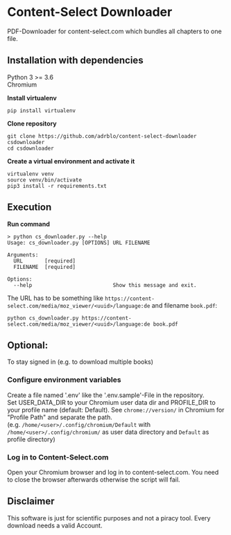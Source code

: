 # Content-Select Downloader

PDF-Downloader for content-select.com which bundles all chapters to one file.

## Installation with dependencies

Python 3 >= 3.6\
Chromium

**Install virtualenv**
```
pip install virtualenv
```

**Clone repository**
```
git clone https://github.com/adrblo/content-select-downloader csdownloader
cd csdownloader
```

**Create a virtual environment and activate it**
```
virtualenv venv
source venv/bin/activate
pip3 install -r requirements.txt
```

## Execution


**Run command**

```
> python cs_downloader.py --help
Usage: cs_downloader.py [OPTIONS] URL FILENAME

Arguments:
  URL       [required]
  FILENAME  [required]

Options:
  --help                          Show this message and exit.
```

The URL has to be something like `https://content-select.com/media/moz_viewer/<uuid>/language:de` and filename `book.pdf`:
```
python cs_downloader.py https://content-select.com/media/moz_viewer/<uuid>/language:de book.pdf
```

## Optional:

To stay signed in (e.g. to download multiple books)

### Configure environment variables

Create a file named '.env' like the '.env.sample'-File in the repository.\
Set USER_DATA_DIR to your Chromium user data dir and PROFILE_DIR to your profile name (default: Default).
See `chrome://version/` in Chromium for "Profile Path" and separate the path.\
(e.g. `/home/<user>/.config/chromium/Default` with `/home/<user>/.config/chromium/` as user data directory and
`Default` as profile directory)
### Log in to Content-Select.com

Open your Chromium browser and log in to content-select.com. You need to close the browser afterwards otherwise the script will fail.


## Disclaimer

This software is just for scientific purposes and not a piracy tool. Every download needs a valid Account.
